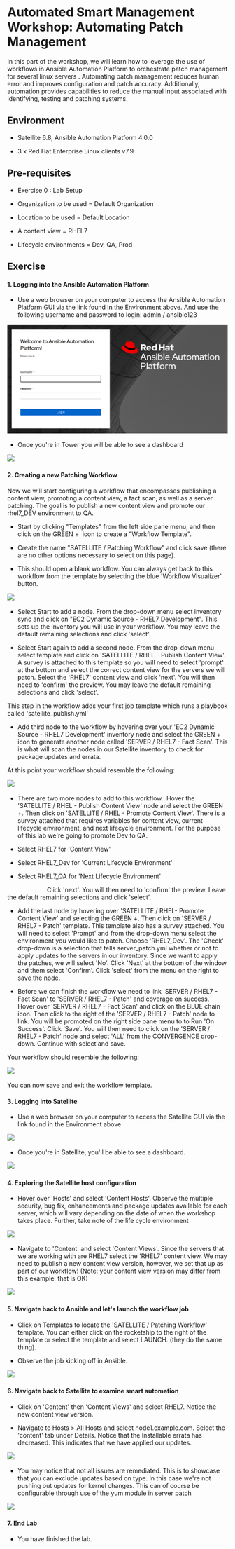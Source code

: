 Automated Smart Management Workshop: Automating Patch Management
================================================================

In this part of the workshop, we will learn how to leverage the use of workflows in Ansible Automation Platform to orchestrate patch management for several linux servers . Automating patch management reduces human error and improves configuration and patch accuracy. Additionally, automation provides capabilities to reduce the manual input associated with identifying, testing and patching systems. 

Environment
-----------

-   Satellite 6.8, Ansible Automation Platform 4.0.0

-   3 x Red Hat Enterprise Linux clients v7.9

Pre-requisites 
---------------

-   Exercise 0 : Lab Setup

-   Organization to be used = Default Organization

-   Location to be used = Default Location

-   A content view = RHEL7

-   Lifecycle environments = Dev, QA, Prod

Exercise
--------

#### 1\. Logging into the Ansible Automation Platform

-   Use a web browser on your computer to access the Ansible Automation Platform GUI via the link found in the Environment above. And use the following username and password to login: admin / ansible123

![login screen](images/2-patching-aap2-login.png)

-   Once you're in Tower you will be able to see a dashboard

![](https://lh6.googleusercontent.com/eMeUqr6L3P_O-YjRDLfxJ5FSKze9wypgTW9gbotRkU1wjBrZ7O8NGAxZ86yvTsb6yuc8BeMqCGSy0RUeRSKyD7U2C1yHkp86kDTARExzcMz-7MgQGpJMnMp__iOYZi2hObQyPNUK)

#### 2\. Creating a new Patching Workflow

Now we will start configuring a workflow that encompasses publishing a content view, promoting a content view, a fact scan, as well as a server patching. The goal is to publish a new content view and promote our rhel7_DEV environment to QA.

-   Start by clicking "Templates" from the left side pane menu, and then click on the GREEN +  icon to create a "Workflow Template".

-   Create the name "SATELLITE / Patching Workflow" and click save (there are no other options necessary to select on this page).

-   This should open a blank workflow. You can always get back to this workflow from the template by selecting the blue 'Workflow Visualizer' button.

![](https://lh5.googleusercontent.com/9-aMtjHlxDWDbBuudPzmzk5GSOB1yfHE7BEHOQTmKZnam-bwDUmQEwVQ_wzYWYZEicuMS0TH7M2KmNkfJ0L9I8ZG9POVpmXBoaTkNhmw3AzDMJvDg4sIUFcTDUT92MNzoEl56QFF)

-   Select Start to add a node. From the drop-down menu select inventory sync and click on "EC2 Dynamic Source - RHEL7 Development". This sets up the inventory you will use in your workflow. You may leave the default remaining selections and click 'select'.

-   Select Start again to add a second node. From the drop-down menu select template and click on 'SATELLITE / RHEL - Publish Content View'. A survey is attached to this template so you will need to select 'prompt' at the bottom and select the correct content view for the servers we will patch. Select the 'RHEL7' content view and click 'next'. You will then need to 'confirm' the preview. You may leave the default remaining selections and click 'select'.

This step in the workflow adds your first job template which runs a playbook called 'satellite_publish.yml'

-   Add third node to the workflow by hovering over your 'EC2 Dynamic Source - RHEL7 Development' inventory node and select the GREEN + icon to generate another node called 'SERVER / RHEL7 - Fact Scan'. This is what will scan the nodes in our Satellite inventory to check for package updates and errata.

At this point your workflow should resemble the following:

![](https://lh5.googleusercontent.com/klMOgyLq2WU9n-HLfmGNK_6pfnzPdCvWmtHmkpA8wbLyovxA3yUd9secxvV7i-sRcpK15xKFJICKNPXCb7UUBPfR4snw3mm_9eIETcUbur2oUkzmQ54NVjL19LV8CnWPPG6dfd10)

-   There are two more nodes to add to this workflow.  Hover the 'SATELLITE / RHEL - Publish Content View' node and select the GREEN +. Then click on 'SATELLITE / RHEL - Promote Content View'. There is a survey attached that requires variables for content view, current lifecycle environment, and next lifecycle environment. For the purpose of this lab we're going to promote Dev to QA. 

-   Select RHEL7 for 'Content View'

-   Select RHEL7_Dev for 'Current Lifecycle Environment'

-   Select RHEL7_QA for 'Next Lifecycle Environment'

                       Click 'next'. You will then need to 'confirm' the preview. Leave the default remaining selections and click 'select'.

-   Add the last node by hovering over 'SATELLITE / RHEL- Promote Content View' and selecting the GREEN +. Then click on 'SERVER / RHEL7 - Patch' template. This template also has a survey attached. You will need to select 'Prompt' and from the drop-down menu select the environment you would like to patch. Choose 'RHEL7_Dev'. The 'Check' drop-down is a selection that tells server_patch.yml whether or not to apply updates to the servers in our inventory. Since we want to apply the patches, we will select 'No'. Click 'Next' at the bottom of the window and them select 'Confirm'. Click 'select' from the menu on the right to save the node.

-   Before we can finish the workflow we need to link 'SERVER / RHEL7 - Fact Scan' to 'SERVER / RHEL7 - Patch' and coverage on success. Hover over 'SERVER / RHEL7 - Fact Scan' and click on the BLUE chain icon. Then click to the right of the 'SERVER / RHEL7 - Patch' node to link. You will be promoted on the right side pane menu to to Run 'On Success'. Click 'Save'. You will then need to click on the 'SERVER / RHEL7 - Patch' node and select 'ALL' from the CONVERGENCE drop-down. Continue with select and save.

Your workflow should resemble the following:

![](https://lh5.googleusercontent.com/PWyCt58ONFccjZoh-SAZpaI88d5DoN5XCyY4wMKuihD8qJpoZSk9yPSz2UPBHcDvzan62QhSDVvh_5Uyz3i_ZLQIHrjUN4RPr0lHsNXy9napL6R8KOjwCeTuC5hW6idj_lKJZfhs)

You can now save and exit the workflow template.

#### 3\. Logging into Satellite 

-   Use a web browser on your computer to access the Satellite GUI via the link found in the Environment above

![](https://lh5.googleusercontent.com/7Bt_ynJlxhLW9GKz-OmDVSMrB2WJLg8q9ZcKu4p-JoKmY3U5GFrgZOoFlhROuN7EeRM2uBwxyuNMLn4qfHuvUk-p0eMiXPfhV73YsMRdHrgiS8yu_RUnfmntOTAbvXOWJfQfzOZc)

-   Once you're in Satellite, you'll be able to see a dashboard.

![](https://lh4.googleusercontent.com/haE5LMLOZpytAxs9Jk0AQRYRMeF5I-YRFIw-2oeS5H7jeMDFi5cNn6UHBc3z39w6CZrwNskZuIFCub6c4QPwPCBZS59NxTv18Ydt7M2iA8x1sch8g35h8E7686BUsXiVaDITcEC7)

#### 4\. Exploring the Satellite host configuration

-   Hover over 'Hosts' and select 'Content Hosts'. Observe the multiple security, bug fix, enhancements and package updates available for each server, which will vary depending on the date of when the workshop takes place. Further, take note of the life cycle environment 

![](https://lh4.googleusercontent.com/wj75VKDZGGS1BmRsrmPBNmGcCAmKA25h9nKy1FkYLc9sPPvH1ut8e_pIWdGc8q1X9HAraUEItgjC_7AU65Itb3A3HkuWRB4Zb4-RFIFo1Q8saDakD6m_8Wz5-I--VqkW_W7FaXsW)

-   Navigate to 'Content' and select 'Content Views'. Since the servers that we are working with are RHEL7 select the 'RHEL7' content view. We may need to publish a new content view version, however, we set that up as part of our workflow! (Note: your content view version may differ from this example, that is OK)

![](https://lh6.googleusercontent.com/T5Df-Qo6GcSaUapZoZ5hsr92KWFlEMWtRs4XmuiJQUAcAISsD27D7GqJ9nmM5wOZHFpNylkWNGRZZaGFHSlJEKlCKxBAQlULxdigYXUAVvfG_pUQumnElyIOfNBkDrn50N6m4VTh)

#### 5\. Navigate back to Ansible and let's launch the workflow job

-   Click on Templates to locate the 'SATELLITE / Patching Workflow' template. You can either click on the rocketship to the right of the template or select the template and select LAUNCH. (they do the same thing). 

-   Observe the job kicking off in Ansible. 

![](https://lh4.googleusercontent.com/zYbow9VVhN6NbKBG24TVuaEZZficvaRDYeluLqdA73LSo-VpTdW-iQosnYxb_HGZpuZDIrFlrpwdChXn-utl-Nk3LZbWBOHKqGDaeZwIsu2S5gNEFPFyGPwgieKNqhMGfoEE3duc)

#### 6\. Navigate back to Satellite to examine smart automation

-   Click on 'Content' then 'Content Views' and select RHEL7. Notice the new content view version.

-   Navigate to Hosts > All Hosts and select node1.example.com. Select the 'content' tab under Details. Notice that the Installable errata has decreased. This indicates that we have applied our updates.

![](https://lh5.googleusercontent.com/IUBqdqDxA_NyUeWD8eI1gpVqwvKOg4hePvjJ1kbR9aMBzjq-raodXeopzRLU90Unn6qsDJ2erV2CCQxCLPyJIPKeSaVTI7CvfpG1oLz2RUY0GIbpPMYd6Ed5PIfdjpwViLNQ1Xe9)

-   You may notice that not all issues are remediated. This is to showcase that you can exclude updates based on type. In this case we're not pushing out updates for kernel changes. This can of course be configurable through use of the yum module in server patch

![](https://lh6.googleusercontent.com/jf_aZVIk4hNCVKM4Nb49q_OLO18VAWPDcGtJVPaWr8mjosjbw7NjnrLm4r4Jbg2AmQlmCR3EuqKKEFM5LOFKhFspao_65_heKRAmgVkEKjgQhFUO2a6WREkztjpXSzqsLxS9gkoX)

#### 7\. End Lab

-   You have finished the lab.
